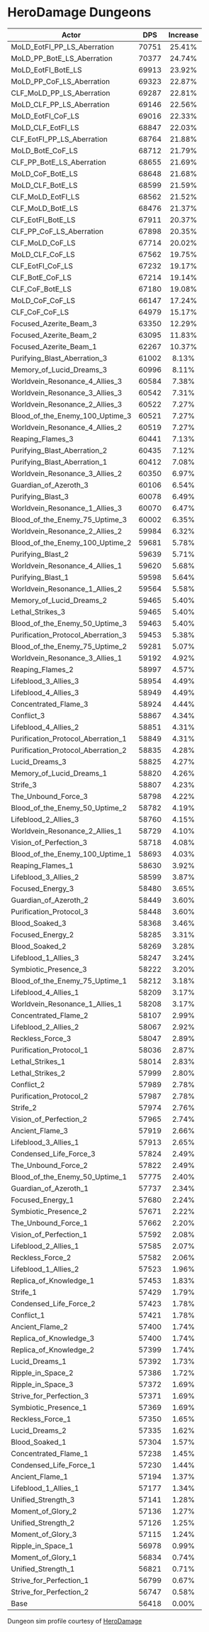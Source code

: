 # HeroDamage Dungeons
| Actor | DPS | Increase |
|---|:---:|:---:|
|MoLD_EotFI_PP_LS_Aberration|70751|25.41%|
|MoLD_PP_BotE_LS_Aberration|70377|24.74%|
|MoLD_EotFI_BotE_LS|69913|23.92%|
|MoLD_PP_CoF_LS_Aberration|69323|22.87%|
|CLF_MoLD_PP_LS_Aberration|69287|22.81%|
|MoLD_CLF_PP_LS_Aberration|69146|22.56%|
|MoLD_EotFI_CoF_LS|69016|22.33%|
|MoLD_CLF_EotFI_LS|68847|22.03%|
|CLF_EotFI_PP_LS_Aberration|68764|21.88%|
|MoLD_BotE_CoF_LS|68712|21.79%|
|CLF_PP_BotE_LS_Aberration|68655|21.69%|
|MoLD_CoF_BotE_LS|68648|21.68%|
|MoLD_CLF_BotE_LS|68599|21.59%|
|CLF_MoLD_EotFI_LS|68562|21.52%|
|CLF_MoLD_BotE_LS|68476|21.37%|
|CLF_EotFI_BotE_LS|67911|20.37%|
|CLF_PP_CoF_LS_Aberration|67898|20.35%|
|CLF_MoLD_CoF_LS|67714|20.02%|
|MoLD_CLF_CoF_LS|67562|19.75%|
|CLF_EotFI_CoF_LS|67232|19.17%|
|CLF_BotE_CoF_LS|67214|19.14%|
|CLF_CoF_BotE_LS|67180|19.08%|
|MoLD_CoF_CoF_LS|66147|17.24%|
|CLF_CoF_CoF_LS|64979|15.17%|
|Focused_Azerite_Beam_3|63350|12.29%|
|Focused_Azerite_Beam_2|63095|11.83%|
|Focused_Azerite_Beam_1|62267|10.37%|
|Purifying_Blast_Aberration_3|61002|8.13%|
|Memory_of_Lucid_Dreams_3|60996|8.11%|
|Worldvein_Resonance_4_Allies_3|60584|7.38%|
|Worldvein_Resonance_3_Allies_3|60542|7.31%|
|Worldvein_Resonance_2_Allies_3|60522|7.27%|
|Blood_of_the_Enemy_100_Uptime_3|60521|7.27%|
|Worldvein_Resonance_4_Allies_2|60519|7.27%|
|Reaping_Flames_3|60441|7.13%|
|Purifying_Blast_Aberration_2|60435|7.12%|
|Purifying_Blast_Aberration_1|60412|7.08%|
|Worldvein_Resonance_3_Allies_2|60350|6.97%|
|Guardian_of_Azeroth_3|60106|6.54%|
|Purifying_Blast_3|60078|6.49%|
|Worldvein_Resonance_1_Allies_3|60070|6.47%|
|Blood_of_the_Enemy_75_Uptime_3|60002|6.35%|
|Worldvein_Resonance_2_Allies_2|59984|6.32%|
|Blood_of_the_Enemy_100_Uptime_2|59681|5.78%|
|Purifying_Blast_2|59639|5.71%|
|Worldvein_Resonance_4_Allies_1|59620|5.68%|
|Purifying_Blast_1|59598|5.64%|
|Worldvein_Resonance_1_Allies_2|59564|5.58%|
|Memory_of_Lucid_Dreams_2|59465|5.40%|
|Lethal_Strikes_3|59465|5.40%|
|Blood_of_the_Enemy_50_Uptime_3|59463|5.40%|
|Purification_Protocol_Aberration_3|59453|5.38%|
|Blood_of_the_Enemy_75_Uptime_2|59281|5.07%|
|Worldvein_Resonance_3_Allies_1|59192|4.92%|
|Reaping_Flames_2|58997|4.57%|
|Lifeblood_3_Allies_3|58954|4.49%|
|Lifeblood_4_Allies_3|58949|4.49%|
|Concentrated_Flame_3|58924|4.44%|
|Conflict_3|58867|4.34%|
|Lifeblood_4_Allies_2|58851|4.31%|
|Purification_Protocol_Aberration_1|58849|4.31%|
|Purification_Protocol_Aberration_2|58835|4.28%|
|Lucid_Dreams_3|58825|4.27%|
|Memory_of_Lucid_Dreams_1|58820|4.26%|
|Strife_3|58807|4.23%|
|The_Unbound_Force_3|58798|4.22%|
|Blood_of_the_Enemy_50_Uptime_2|58782|4.19%|
|Lifeblood_2_Allies_3|58760|4.15%|
|Worldvein_Resonance_2_Allies_1|58729|4.10%|
|Vision_of_Perfection_3|58718|4.08%|
|Blood_of_the_Enemy_100_Uptime_1|58693|4.03%|
|Reaping_Flames_1|58630|3.92%|
|Lifeblood_3_Allies_2|58599|3.87%|
|Focused_Energy_3|58480|3.65%|
|Guardian_of_Azeroth_2|58449|3.60%|
|Purification_Protocol_3|58448|3.60%|
|Blood_Soaked_3|58368|3.46%|
|Focused_Energy_2|58285|3.31%|
|Blood_Soaked_2|58269|3.28%|
|Lifeblood_1_Allies_3|58247|3.24%|
|Symbiotic_Presence_3|58222|3.20%|
|Blood_of_the_Enemy_75_Uptime_1|58212|3.18%|
|Lifeblood_4_Allies_1|58209|3.17%|
|Worldvein_Resonance_1_Allies_1|58208|3.17%|
|Concentrated_Flame_2|58107|2.99%|
|Lifeblood_2_Allies_2|58067|2.92%|
|Reckless_Force_3|58047|2.89%|
|Purification_Protocol_1|58036|2.87%|
|Lethal_Strikes_1|58014|2.83%|
|Lethal_Strikes_2|57999|2.80%|
|Conflict_2|57989|2.78%|
|Purification_Protocol_2|57987|2.78%|
|Strife_2|57974|2.76%|
|Vision_of_Perfection_2|57965|2.74%|
|Ancient_Flame_3|57919|2.66%|
|Lifeblood_3_Allies_1|57913|2.65%|
|Condensed_Life_Force_3|57824|2.49%|
|The_Unbound_Force_2|57822|2.49%|
|Blood_of_the_Enemy_50_Uptime_1|57775|2.40%|
|Guardian_of_Azeroth_1|57737|2.34%|
|Focused_Energy_1|57680|2.24%|
|Symbiotic_Presence_2|57671|2.22%|
|The_Unbound_Force_1|57662|2.20%|
|Vision_of_Perfection_1|57592|2.08%|
|Lifeblood_2_Allies_1|57585|2.07%|
|Reckless_Force_2|57582|2.06%|
|Lifeblood_1_Allies_2|57523|1.96%|
|Replica_of_Knowledge_1|57453|1.83%|
|Strife_1|57429|1.79%|
|Condensed_Life_Force_2|57423|1.78%|
|Conflict_1|57421|1.78%|
|Ancient_Flame_2|57400|1.74%|
|Replica_of_Knowledge_3|57400|1.74%|
|Replica_of_Knowledge_2|57399|1.74%|
|Lucid_Dreams_1|57392|1.73%|
|Ripple_in_Space_2|57386|1.72%|
|Ripple_in_Space_3|57372|1.69%|
|Strive_for_Perfection_3|57371|1.69%|
|Symbiotic_Presence_1|57369|1.69%|
|Reckless_Force_1|57350|1.65%|
|Lucid_Dreams_2|57335|1.62%|
|Blood_Soaked_1|57304|1.57%|
|Concentrated_Flame_1|57238|1.45%|
|Condensed_Life_Force_1|57230|1.44%|
|Ancient_Flame_1|57194|1.37%|
|Lifeblood_1_Allies_1|57177|1.34%|
|Unified_Strength_3|57141|1.28%|
|Moment_of_Glory_2|57136|1.27%|
|Unified_Strength_2|57126|1.25%|
|Moment_of_Glory_3|57115|1.24%|
|Ripple_in_Space_1|56978|0.99%|
|Moment_of_Glory_1|56834|0.74%|
|Unified_Strength_1|56821|0.71%|
|Strive_for_Perfection_1|56799|0.67%|
|Strive_for_Perfection_2|56747|0.58%|
|Base|56418|0.00%|

 Dungeon sim profile courtesy of [HeroDamage](https://www.herodamage.com/)